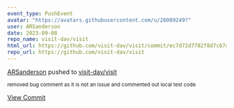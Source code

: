 ```yaml
---
event_type: PushEvent
avatar: "https://avatars.githubusercontent.com/u/26089249?"
user: ARSanderson
date: 2023-09-08
repo_name: visit-dav/visit
html_url: https://github.com/visit-dav/visit/commit/ec7d72d7782f8d7c67ac35d605cac5f1d5981130
repo_url: https://github.com/visit-dav/visit
---
```


<a href='https://github.com/ARSanderson' target='_blank'>ARSanderson</a> pushed to <a href='https://github.com/visit-dav/visit' target='_blank'>visit-dav/visit</a>

<small>removed bug comment as it is not an issue and commented out local test code</small>

<a href='https://github.com/visit-dav/visit/commit/ec7d72d7782f8d7c67ac35d605cac5f1d5981130' target='_blank'>View Commit</a>